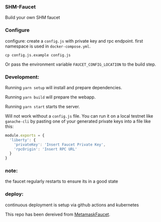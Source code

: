 ### SHM-Faucet
Build your own SHM faucet

### Configure
configure:
create a `config.js` with private key and rpc endpoint.
first namespace is used in `docker-compose.yml`.
```
cp config.js.example config.js
```

Or pass the environment variable `FAUCET_CONFIG_LOCATION` to the build step.

### Development:

Running `yarn setup` will install and prepare dependencies.

Running `yarn build` will prepare the webapp.

Running `yarn start` starts the server.

Will not work without a `config.js` file. You can run it on a local testnet like `ganache-cli` by pasting one of your generated private keys into a file like this:

```javascript
module.exports = {
  'liberty': {
    'privateKey': 'Insert Faucet Private Key',
    'rpcOrigin': 'Insert RPC URL'
  }
}
```

### note:
the faucet regularly restarts to ensure its in a good state

### deploy:
continuous deployment is setup via github actions and kubernetes


This repo has been dereived from [MetamaskFaucet](https://github.com/MetaMask/eth-faucet).